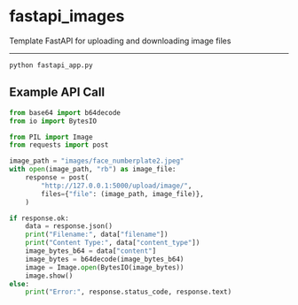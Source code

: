 # fastapi_images
Template FastAPI for uploading and downloading image files

---
```
python fastapi_app.py
```
## Example API Call
```python
from base64 import b64decode
from io import BytesIO

from PIL import Image
from requests import post

image_path = "images/face_numberplate2.jpeg"
with open(image_path, "rb") as image_file:
    response = post(
        "http://127.0.0.1:5000/upload/image/",
        files={"file": (image_path, image_file)},
    )

if response.ok:
    data = response.json()
    print("Filename:", data["filename"])
    print("Content Type:", data["content_type"])
    image_bytes_b64 = data["content"]
    image_bytes = b64decode(image_bytes_b64)
    image = Image.open(BytesIO(image_bytes))
    image.show()
else:
    print("Error:", response.status_code, response.text)
```
